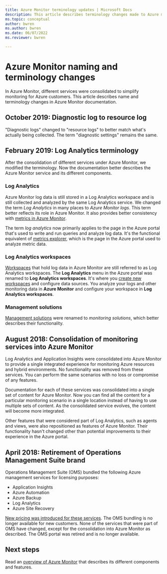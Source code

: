 ```yaml
---
title: Azure Monitor terminology updates | Microsoft Docs
description: This article describes terminology changes made to Azure monitoring services.
ms.topic: conceptual
author: bwren
ms.author: bwren
ms.date: 06/07/2022
ms.reviewer: bwren

---
```


# Azure Monitor naming and terminology changes
In Azure Monitor, different services were consolidated to simplify monitoring for Azure customers. This article describes name and terminology changes in Azure Monitor documentation.

## October 2019: Diagnostic log to resource log
"Diagnostic logs" changed to "resource logs" to better match what's actually being collected. The term "diagnostic settings" remains the same.

## February 2019: Log Analytics terminology
After the consolidation of different services under Azure Monitor, we modified the terminology. Now the documentation better describes the Azure Monitor service and its different components.

### Log Analytics
Azure Monitor log data is still stored in a Log Analytics workspace and is still collected and analyzed by the same Log Analytics service. We changed the term _Log Analytics_ in many places to _Azure Monitor logs_. This term better reflects its role in Azure Monitor. It also provides better consistency with [metrics in Azure Monitor](essentials/data-platform-metrics.md).

The term _log analytics_ now primarily applies to the page in the Azure portal that's used to write and run queries and analyze log data. It's the functional equivalent of [metrics explorer](essentials/metrics-charts.md), which is the page in the Azure portal used to analyze metric data.

### Log Analytics workspaces
[Workspaces](logs/manage-access.md) that hold log data in Azure Monitor are still referred to as Log Analytics workspaces. The **Log Analytics** menu in the Azure portal was renamed to **Log Analytics workspaces**. It's where you [create new workspaces](logs/quick-create-workspace.md) and configure data sources. You analyze your logs and other monitoring data in **Azure Monitor** and configure your workspace in **Log Analytics workspaces**.

### Management solutions
[Management solutions](/previous-versions/azure/azure-monitor/insights/solutions) were renamed to _monitoring solutions_, which better describes their functionality.

## August 2018: Consolidation of monitoring services into Azure Monitor
Log Analytics and Application Insights were consolidated into Azure Monitor to provide a single integrated experience for monitoring Azure resources and hybrid environments. No functionality was removed from these services. You can perform the same scenarios with no loss or compromise of any features.

Documentation for each of these services was consolidated into a single set of content for Azure Monitor. Now you can find all the content for a particular monitoring scenario in a single location instead of having to use multiple sets of content. As the consolidated service evolves, the content will become more integrated.

Other features that were considered part of Log Analytics, such as agents and views, were also repositioned as features of Azure Monitor. Their functionality hasn't changed other than potential improvements to their experience in the Azure portal.

## April 2018: Retirement of Operations Management Suite brand
Operations Management Suite (OMS) bundled the following Azure management services for licensing purposes:

- Application Insights
- Azure Automation
- Azure Backup
- Log Analytics
- Azure Site Recovery

[New pricing was introduced for these services](https://azure.microsoft.com/blog/introducing-a-new-way-to-purchase-azure-monitoring-services/). The OMS bundling is no longer available for new customers. None of the services that were part of OMS have changed, except for the consolidation into Azure Monitor as described. The OMS portal was retired and is no longer available.

## Next steps

Read an [overview of Azure Monitor](overview.md) that describes its different components and features.
